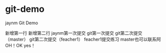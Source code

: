 # git-demo
jaynm Git Demo

新增第一行
新增第二行
jaynm第一次提交
git第一次提交
git第二次提交（master）
git第二次提交（feacher1）
feacher1提交练习
master也可以联系阿
OH！OK yes！
